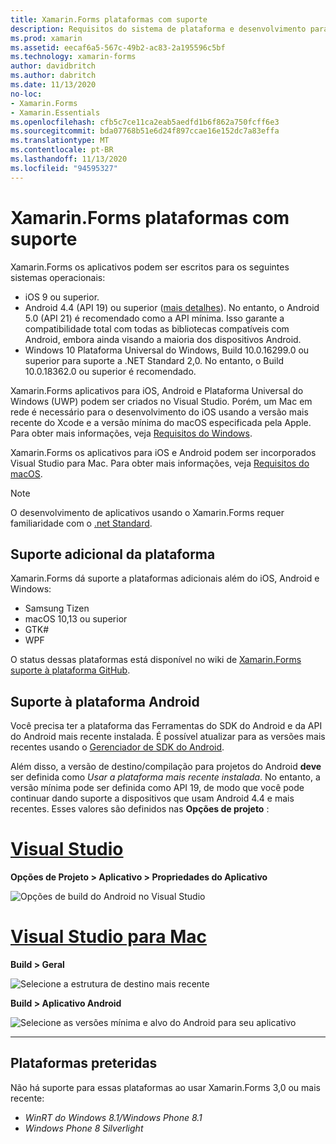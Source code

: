 ```yaml
---
title: Xamarin.Forms plataformas com suporte
description: Requisitos do sistema de plataforma e desenvolvimento para o Xamarin.Forms .
ms.prod: xamarin
ms.assetid: eecaf6a5-567c-49b2-ac83-2a195596c5bf
ms.technology: xamarin-forms
author: davidbritch
ms.author: dabritch
ms.date: 11/13/2020
no-loc:
- Xamarin.Forms
- Xamarin.Essentials
ms.openlocfilehash: cfb5c7ce11ca2eab5aedfd1b6f862a750fcff6e3
ms.sourcegitcommit: bda07768b51e6d24f897ccae16e152dc7a83effa
ms.translationtype: MT
ms.contentlocale: pt-BR
ms.lasthandoff: 11/13/2020
ms.locfileid: "94595327"
---
```

# <a name="no-locxamarinforms-supported-platforms"></a>Xamarin.Forms plataformas com suporte

Xamarin.Forms os aplicativos podem ser escritos para os seguintes sistemas operacionais:

- iOS 9 ou superior.
- Android 4.4 (API 19) ou superior ([mais detalhes](#android-platform-support)). No entanto, o Android 5.0 (API 21) é recomendado como a API mínima. Isso garante a compatibilidade total com todas as bibliotecas compatíveis com Android, embora ainda visando a maioria dos dispositivos Android.
- Windows 10 Plataforma Universal do Windows, Build 10.0.16299.0 ou superior para suporte a .NET Standard 2,0. No entanto, o Build 10.0.18362.0 ou superior é recomendado.

Xamarin.Forms aplicativos para iOS, Android e Plataforma Universal do Windows (UWP) podem ser criados no Visual Studio. Porém, um Mac em rede é necessário para o desenvolvimento do iOS usando a versão mais recente do Xcode e a versão mínima do macOS especificada pela Apple. Para obter mais informações, veja [Requisitos do Windows](~/cross-platform/get-started/requirements.md#windows-requirements).

Xamarin.Forms os aplicativos para iOS e Android podem ser incorporados Visual Studio para Mac. Para obter mais informações, veja [Requisitos do macOS](~/cross-platform/get-started/requirements.md#macos-requirements).

> [!NOTE]
> O desenvolvimento de aplicativos usando o Xamarin.Forms requer familiaridade com o [.net Standard](~/cross-platform/app-fundamentals/net-standard.md).

## <a name="additional-platform-support"></a>Suporte adicional da plataforma

Xamarin.Forms dá suporte a plataformas adicionais além do iOS, Android e Windows:

- Samsung Tizen
- macOS 10,13 ou superior
- GTK#
- WPF

O status dessas plataformas está disponível no wiki de [ Xamarin.Forms suporte à plataforma GitHub](https://github.com/xamarin/Xamarin.Forms/wiki/Platform-Support).

## <a name="android-platform-support"></a>Suporte à plataforma Android

Você precisa ter a plataforma das Ferramentas do SDK do Android e da API do Android mais recente instalada. É possível atualizar para as versões mais recentes usando o [Gerenciador de SDK do Android](~/android/get-started/installation/android-sdk.md).

Além disso, a versão de destino/compilação para projetos do Android **deve** ser definida como *Usar a plataforma mais recente instalada*. No entanto, a versão mínima pode ser definida como API 19, de modo que você pode continuar dando suporte a dispositivos que usam Android 4.4 e mais recentes. Esses valores são definidos nas **Opções de projeto** :

# <a name="visual-studio"></a>[Visual Studio](#tab/windows)

**Opções de Projeto > Aplicativo > Propriedades do Aplicativo**

![Opções de build do Android no Visual Studio](requirements-images/options-android-vs-sml.png)

# <a name="visual-studio-for-mac"></a>[Visual Studio para Mac](#tab/macos)

**Build > Geral**

![Selecione a estrutura de destino mais recente](requirements-images/options-general-sml.png)

**Build > Aplicativo Android**

![Selecione as versões mínima e alvo do Android para seu aplicativo](requirements-images/options-android-sml.png)

-----

## <a name="deprecated-platforms"></a>Plataformas preteridas

Não há suporte para essas plataformas ao usar Xamarin.Forms 3,0 ou mais recente:

- *WinRT do Windows 8.1/Windows Phone 8.1*
- *Windows Phone 8 Silverlight*
